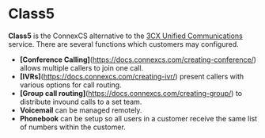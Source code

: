 # Class5

**Class5** is the ConnexCS alternative to the [3CX Unified Communications](https://docs.connexcs.com/3cx/3cx/) service. There are several functions which customers may configured. 

+ **[Conference Calling]**(https://docs.connexcs.com/creating-conference/) allows multiple callers to join one call.
+ **[IVRs]**(https://docs.connexcs.com/creating-ivr/) present callers with various options for call routing.
+ **[Group call routing]**(https://docs.connexcs.com/creating-group/) to distribute invound calls to a set team.
+ **Voicemail** can be managed remotely. 
+ **Phonebook** can be setup so all users in a customer receive the same list of numbers within the customer. 
